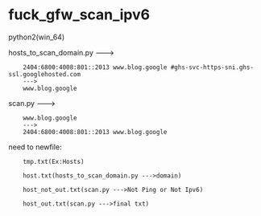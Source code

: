 # fuck_gfw_scan_ipv6

python2(win_64)

hosts_to_scan_domain.py --->

        2404:6800:4008:801::2013 www.blog.google #ghs-svc-https-sni.ghs-ssl.googlehosted.com 
        --->
        www.blog.google

scan.py --->
        
        www.blog.google
        --->
        2404:6800:4008:801::2013 www.blog.google


need to newfile:

        tmp.txt(Ex:Hosts)
        
        host.txt(hosts_to_scan_domain.py --->domain)
        
        host_not_out.txt(scan.py --->Not Ping or Not Ipv6)
        
        host_out.txt(scan.py --->final txt)
        
